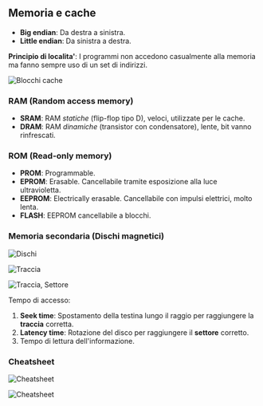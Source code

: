 ## Memoria e cache

- **Big endian**: Da destra a sinistra.
- **Little endian**: Da sinistra a destra.

**Principio di localita'**: I programmi non accedono casualmente alla memoria ma fanno sempre uso di un set di indirizzi.

![Blocchi cache](https://i.imgur.com/VNnnI4q.png)


### RAM (Random access memory)

- **SRAM**: RAM *statiche* (flip-flop tipo D), veloci, utilizzate per le cache.
- **DRAM**: RAM *dinamiche* (transistor con condensatore), lente, bit vanno rinfrescati.

### ROM (Read-only memory)

- **PROM**: Programmable.
- **EPROM**: Erasable. Cancellabile tramite esposizione alla luce ultravioletta.
- **EEPROM**: Electrically erasable. Cancellabile con impulsi elettrici, molto lenta.
- **FLASH**: EEPROM cancellabile a blocchi.

### Memoria secondaria (Dischi magnetici)

![Dischi](https://i.imgur.com/bKkQZ5w.png?1)

![Traccia](https://i.imgur.com/53mYdbO.png?1)

![Traccia, Settore](https://i.imgur.com/oxnz87W.png?1)

Tempo di accesso:
1. **Seek time**: Spostamento della testina lungo il raggio per raggiungere la **traccia** corretta.
2. **Latency time**: Rotazione del disco per raggiungere il **settore** corretto.
3. Tempo di lettura dell'informazione.


### Cheatsheet

![Cheatsheet](https://i.imgur.com/DlzQRvz.png?1)

![Cheatsheet](https://i.imgur.com/Ye7EfWV.png?1)
